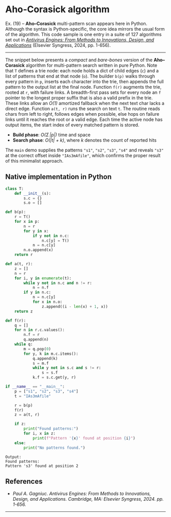 # Aho-Corasick algorithm

Ex. (19) – <strong>Aho–Corasick</strong> multi-pattern scan appears here in Python. Although the syntax is Python-specific, the core idea mirrors the usual form of the algorithm. This code sample is one entry in a suite of 127 algorithms set out in <i>[Antivirus Engines: From Methods to Innovations, Design, and Applications](https://github.com/Gagniuc/Antivirus-Engines)</i> (Elsevier Syngress, 2024, pp. 1-656).

***

The snippet below presents a <i>compact</i> and <i>bare-bones</i> version of the <strong>Aho–Corasick</strong> algorithm for multi-pattern search written in pure Python. Note that <code>T</code> defines a trie node: each node holds a dict of child edges (<code>c</code>) and a list of patterns that end at that node (<code>o</code>). The builder <code>b(p)</code> walks through every pattern in <code>p</code>, inserts each character into the trie, then appends the full pattern to the output list at the final node. Function <code>f(r)</code> augments the trie, rooted at <code>r</code>, with failure links. A breadth-first pass sets for every node an <code>f</code> pointer to the longest proper suffix that is also a valid prefix in the trie. These links allow an <i>O(1)</i> amortized fallback when the next text char lacks a direct edge. Function <code>a(t, r)</code> runs the search on text <code>t</code>. The routine reads chars from left to right, follows edges when possible, else hops on failure links until it reaches the root or a valid edge. Each time the active node has output items, the start index of every matched pattern is stored. <ul> <li><b>Build phase</b>: <i>O(Σ |p|)</i> time and space</li> <li><b>Search phase</b>: <i>O(|t| + k)</i>, where <i>k</i> denotes the count of reported hits</li> </ul>
The <code>main</code> demo supplies the patterns <code>"s1"</code>, <code>"s2"</code>, <code>"s3"</code>, <code>"s4"</code> and reveals <code>"s3"</code> at the correct offset inside <code>"IAs3mAfile"</code>, which confirms the proper result of this minimalist approach.

## Native implementation in Python

```python
class T:
    def __init__(s):
        s.c = {}
        s.o = []

def b(p):
    r = T()
    for x in p:
        n = r
        for y in x:
            if y not in n.c:
                n.c[y] = T()
            n = n.c[y]
        n.o.append(x)
    return r

def a(t, r):
    z = []
    n = r
    for i, y in enumerate(t):
        while y not in n.c and n != r:
            n = n.f
        if y in n.c:
            n = n.c[y]
            for x in n.o:
                z.append((i - len(x) + 1, x))
    return z

def f(r):
    q = []
    for n in r.c.values():
        n.f = r
        q.append(n)
    while q:
        m = q.pop(0)
        for y, k in m.c.items():
            q.append(k)
            s = m.f
            while y not in s.c and s != r:
                s = s.f
            k.f = s.c.get(y, r)

if __name__ == "__main__":
    p = ["s1", "s2", "s3", "s4"]
    t = "IAs3mAfile"

    r = b(p)
    f(r)
    z = a(t, r)

    if z:
        print("Found patterns:")
        for i, x in z:
            print(f"Pattern '{x}' found at position {i}")
    else:
        print("No patterns found.")
``` 

```text
Output:
Found patterns:
Pattern 's3' found at position 2
```

## References

- <i>Paul A. Gagniuc. Antivirus Engines: From Methods to Innovations, Design, and Applications. Cambridge, MA: Elsevier Syngress, 2024. pp. 1-656.</i>

***
